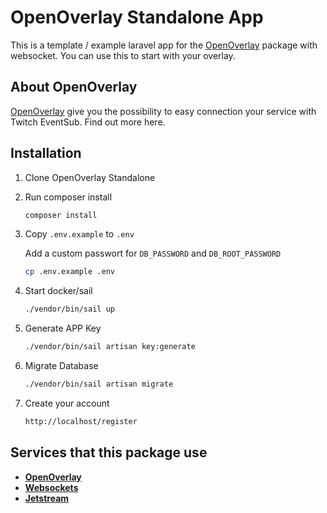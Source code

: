# OpenOverlay Standalone App

This is a template / example laravel app for the [OpenOverlay][open-overlay] package with websocket. You can use this to
start with your overlay.

## About OpenOverlay

[OpenOverlay][open-overlay] give you the possibility to easy connection your service with Twitch EventSub. Find out more
here.

## Installation

1. Clone OpenOverlay Standalone
2. Run composer install

    ```bash 
    composer install
    ```

3. Copy `.env.example` to `.env`

   Add a custom passwort for ``DB_PASSWORD`` and ``DB_ROOT_PASSWORD``

    ```bash 
    cp .env.example .env
    ```


4. Start docker/sail
    ```bash
    ./vendor/bin/sail up
    ```

5. Generate APP Key
   ```bash 
   ./vendor/bin/sail artisan key:generate
   ```

6. Migrate Database
   ```bash 
   ./vendor/bin/sail artisan migrate
   ```

6. Create your account
   ```bash 
   http://localhost/register
   ```

## Services that this package use

- **[OpenOverlay][open-overlay]**
- **[Websockets][websockets]**
- **[Jetstream][jetstream]**

[open-overlay]: https://github.com/redbeed/OpenOverlay

[websockets]: https://github.com/beyondcode/laravel-websockets

[jetstream]: https://jetstream.laravel.com/1.x/introduction.html
